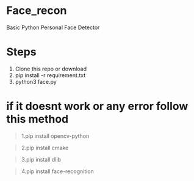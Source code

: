 # Face_recon
Basic Python Personal Face Detector


# Steps

1. Clone this repo or download
2. pip install -r requirement.txt
3. python3 face.py


# if it doesnt work or any error follow this method

> 1.pip install opencv-python

> 2.pip install cmake

> 3.pip install dlib

> 4.pip install face-recognition
